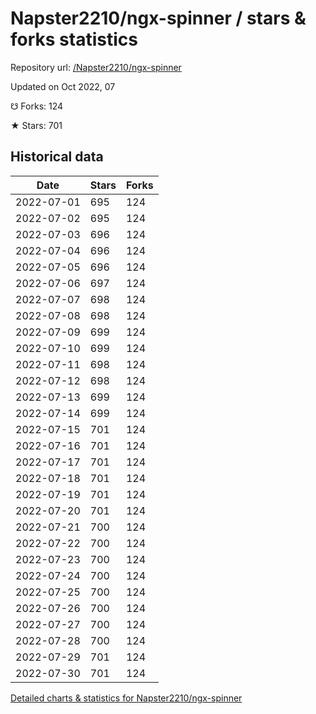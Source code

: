 # Napster2210/ngx-spinner / stars & forks statistics

Repository url: [/Napster2210/ngx-spinner](https://github.com/Napster2210/ngx-spinner)

Updated on Oct 2022, 07

☋ Forks: 124

★ Stars: 701

## Historical data
| Date | Stars | Forks |
|------|-------|-------|
| 2022-07-01 | 695 | 124 | 
| 2022-07-02 | 695 | 124 | 
| 2022-07-03 | 696 | 124 | 
| 2022-07-04 | 696 | 124 | 
| 2022-07-05 | 696 | 124 | 
| 2022-07-06 | 697 | 124 | 
| 2022-07-07 | 698 | 124 | 
| 2022-07-08 | 698 | 124 | 
| 2022-07-09 | 699 | 124 | 
| 2022-07-10 | 699 | 124 | 
| 2022-07-11 | 698 | 124 | 
| 2022-07-12 | 698 | 124 | 
| 2022-07-13 | 699 | 124 | 
| 2022-07-14 | 699 | 124 | 
| 2022-07-15 | 701 | 124 | 
| 2022-07-16 | 701 | 124 | 
| 2022-07-17 | 701 | 124 | 
| 2022-07-18 | 701 | 124 | 
| 2022-07-19 | 701 | 124 | 
| 2022-07-20 | 701 | 124 | 
| 2022-07-21 | 700 | 124 | 
| 2022-07-22 | 700 | 124 | 
| 2022-07-23 | 700 | 124 | 
| 2022-07-24 | 700 | 124 | 
| 2022-07-25 | 700 | 124 | 
| 2022-07-26 | 700 | 124 | 
| 2022-07-27 | 700 | 124 | 
| 2022-07-28 | 700 | 124 | 
| 2022-07-29 | 701 | 124 | 
| 2022-07-30 | 701 | 124 | 


[Detailed charts & statistics for Napster2210/ngx-spinner](https://reviewgithub.com/rep/Napster2210/ngx-spinner)
